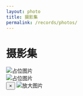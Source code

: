 ```yaml
---
layout: photo
title: 摄影集
permalink: /records/photos/
---
```


# 摄影集

<!-- 画廊网格 -->
<div class="gallery-grid">
    <div class="gallery-item">
        <img src="{{ '/assets/images/placeholder.jpg' | relative_url }}" alt="占位图片">
    </div>
    <div class="gallery-item">
        <img src="{{ '/assets/images/placeholder.jpg' | relative_url }}" alt="占位图片">
    </div>
    <!-- 更多图片 -->
</div>

<!-- 模态框 -->
<div class="modal-overlay">
    <button class="close-modal">&times;</button>
    <img class="modal-content" src="" alt="放大图片">
</div>
